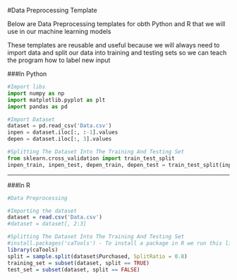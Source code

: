 #Data Preprocessing Template

Below are Data Preprocessing templates for obth Python and R that we will use in our machine learning models

These templates are reusable and useful because we will always need to import data and split our data into training and testing sets so we can teach the program how to label new input

###In Python

```python
#Import libs
import numpy as np
import matplotlib.pyplot as plt
import pandas as pd

#Import Dataset
dataset = pd.read_csv('Data.csv')
inpen = dataset.iloc[:, :-1].values
depen = dataset.iloc[:, 3].values

#Splitting The Dataset Into The Training And Testing Set
from sklearn.cross_validation import train_test_split
inpen_train, inpen_test, depen_train, depen_test = train_test_split(inpen, depen, test_size = 0.2)
```

***

###In R

```r
#Data Preprocessing

#Importing the dataset
dataset = read.csv('Data.csv')
#dataset = dataset[, 2:3]

#Splitting The Dataset Into The Training And Testing Set
#install.packages('caTools') - To install a package in R we run this line, only need to do this once
library(caTools)
split = sample.split(dataset$Purchased, SplitRatio = 0.8)
training_set = subset(dataset, split == TRUE)
test_set = subset(dataset, split == FALSE)
```

